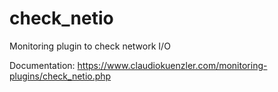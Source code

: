# check_netio
Monitoring plugin to check network I/O

Documentation: https://www.claudiokuenzler.com/monitoring-plugins/check_netio.php

